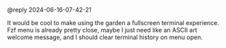 
@reply 2024-06-16-07-42-21

It would be cool to make using the garden a fullscreen terminal experience. Fzf menu is already pretty close, maybe I just need like an ASCII art welcome message, and I should clear terminal history on menu open.
